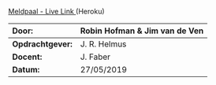 [Meldpaal - Live Link ](https://laadpalen.herokuapp.com/) (Heroku)

| **Door:** | **Robin Hofman & Jim van de Ven** |
| :--- | :--- |
| **Opdrachtgever:** |  J. R. Helmus |
| **Docent:** |  J. Faber |
| **Datum:**  | 27/05/2019 |


